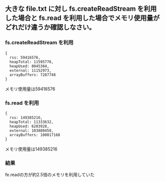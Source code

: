 ## 大きな file.txt に対し fs.createReadStream を利用した場合と fs.read を利用した場合でメモリ使用量がどれだけ違うか確認しなさい。

### fs.createReadStream を利用

```
{
  rss: 59416576,
  heapTotal: 11595776,
  heapUsed: 8045384,
  external: 11152973,
  arrayBuffers: 7287748
}
```

メモリ使用量は59416576

### fs.read を利用

```
{
  rss: 149385216,
  heapTotal: 11333632,
  heapUsed: 6203928,
  external: 103880458,
  arrayBuffers: 100017168
}
```

メモリ使用量は149385216

### 結果

fe.readの方が約2.5倍のメモリを利用していた
